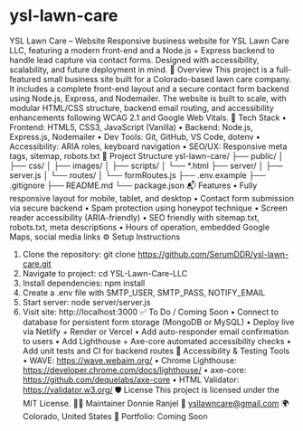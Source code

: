 # ysl-lawn-care
YSL Lawn Care – Website
Responsive business website for YSL Lawn Care LLC, featuring a modern front-end and a Node.js + Express backend to handle lead capture via contact forms. Designed with accessibility, scalability, and future deployment in mind.
🚀 Overview
This project is a full-featured small business site built for a Colorado-based lawn care company. It includes a complete front-end layout and a secure contact form backend using Node.js, Express, and Nodemailer. The website is built to scale, with modular HTML/CSS structure, backend email routing, and accessibility enhancements following WCAG 2.1 and Google Web Vitals.
🧰 Tech Stack
•	Frontend: HTML5, CSS3, JavaScript (Vanilla)
•	Backend: Node.js, Express.js, Nodemailer
•	Dev Tools: Git, GitHub, VS Code, dotenv
•	Accessibility: ARIA roles, keyboard navigation
•	SEO/UX: Responsive meta tags, sitemap, robots.txt
📂 Project Structure
ysl-lawn-care/
├── public/
│   ├── css/
│   ├── images/
│   ├── scripts/
│   └── *.html
├── server/
│   ├── server.js
│   └── routes/
│       └── formRoutes.js
├── .env.example
├── .gitignore
├── README.md
└── package.json
📬 Features
•	Fully responsive layout for mobile, tablet, and desktop
•	Contact form submission via secure backend
•	Spam protection using honeypot technique
•	Screen reader accessibility (ARIA-friendly)
•	SEO friendly with sitemap.txt, robots.txt, meta descriptions
•	Hours of operation, embedded Google Maps, social media links
⚙️ Setup Instructions
1.	Clone the repository: git clone https://github.com/SerumDDR/ysl-lawn-care.git
2.	Navigate to project: cd YSL-Lawn-Care-LLC
3.	Install dependencies: npm install
4.	Create a .env file with SMTP_USER, SMTP_PASS, NOTIFY_EMAIL
5.	Start server: node server/server.js
6.	Visit site: http://localhost:3000
✅ To Do / Coming Soon
•	Connect to database for persistent form storage (MongoDB or MySQL)
•	Deploy live via Netlify + Render or Vercel
•	Add auto-responder email confirmation to users
•	Add Lighthouse + Axe-core automated accessibility checks
•	Add unit tests and CI for backend routes
🧪 Accessibility & Testing Tools
•	WAVE: https://wave.webaim.org/
•	Chrome Lighthouse: https://developer.chrome.com/docs/lighthouse/
•	axe-core: https://github.com/dequelabs/axe-core
•	HTML Validator: https://validator.w3.org/
🛡️ License
This project is licensed under the MIT License.
👨‍💼 Maintainer
Donnie Ranjel
📧 ysllawncare@gmail.com
🌍 Colorado, United States
🔗 Portfolio: Coming Soon
